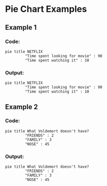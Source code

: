 # Pie Chart Examples

## Example 1

### Code:
```
pie title NETFLIX
         "Time spent looking for movie" : 90
         "Time spent watching it" : 10
```

### Output:
``` mermaid
pie title NETFLIX
         "Time spent looking for movie" : 90
         "Time spent watching it" : 10
```


## Example 2

### Code:
```
pie title What Voldemort doesn't have?
         "FRIENDS" : 2
         "FAMILY" : 3
         "NOSE" : 45
```

### Output:
``` mermaid
pie title What Voldemort doesn't have?
         "FRIENDS" : 2
         "FAMILY" : 3
         "NOSE" : 45
```
